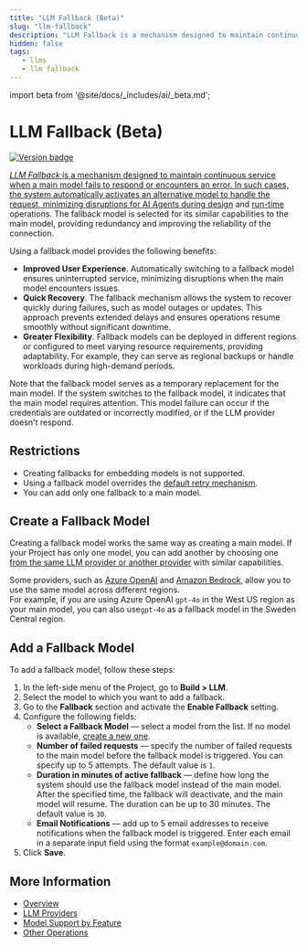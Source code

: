 ```yaml
---
title: "LLM Fallback (Beta)"
slug: "llm-fallback"
description: "LLM Fallback is a mechanism designed to maintain continuous service when a main model fails to respond or encounters an error."
hidden: false
tags:
   - llms
   - llm fallback
---
```


import beta from '@site/docs/_includes/ai/_beta.md';

# LLM Fallback (Beta)

<a href="../../../release-notes/4.90.md" /><img src="https://img.shields.io/badge/Added in-v4.90(Beta)-purple.svg" alt="Version badge" />

<beta />

_LLM Fallback_ is a mechanism designed to maintain continuous service when a main model fails to respond or encounters an error. 
In such cases, the system automatically activates an alternative model to handle the request,
minimizing disruptions for AI Agents during [design](../generative-ai.md#design-time-generative-ai-features) and [run-time](../generative-ai.md#run-time-generative-ai-features) operations.
The fallback model is selected for its similar capabilities to the main model, providing redundancy and improving the reliability of the connection.

Using a fallback model provides the following benefits:

- **Improved User Experience**. Automatically switching to a fallback model ensures uninterrupted service, minimizing disruptions when the main model encounters issues.
- **Quick Recovery**. The fallback mechanism allows the system to recover quickly during failures, such as model outages or updates. This approach prevents extended delays and ensures operations resume smoothly without significant downtime.
- **Greater Flexibility**. Fallback models can be deployed in different regions or configured to meet varying resource requirements, providing adaptability. For example, they can serve as regional backups or handle workloads during high-demand periods.

Note that the fallback model serves as a temporary replacement for the main model.
If the system switches to the fallback model, it indicates that the main model requires attention.
This model failure can occur if the credentials are outdated or incorrectly modified, or if the LLM provider doesn't respond.

## Restrictions

- Creating fallbacks for embedding models is not supported.
- Using a fallback model overrides the [default retry mechanism](overview.md#retry-mechanism).
- You can add only one fallback to a main model.

## Create a Fallback Model

Creating a fallback model works the same way as creating a main model.
If your Project has only one model, you can add another by choosing one [from the same LLM provider or another provider](providers/all-providers.md) with similar capabilities.

Some providers, such as [Azure OpenAI](https://learn.microsoft.com/en-us/azure/ai-services/openai/concepts/models?tabs=python-secure%2Cglobal-standard%2Cstandard-chat-completions) and [Amazon Bedrock](https://docs.aws.amazon.com/bedrock/latest/userguide/models-regions.html), allow you to use the same model across different regions.  
For example, if you are using Azure OpenAI `gpt-4o` in the West US region as your main model, you can also use`gpt-4o` as a fallback model in the Sweden Central region.

## Add a Fallback Model

To add a fallback model, follow these steps:

1. In the left-side menu of the Project, go to **Build > LLM**.
2. Select the model to which you want to add a fallback.
3. Go to the **Fallback** section and activate the **Enable Fallback** setting.
4. Configure the following fields:
    - **Select a Fallback Model** — select a model from the list. If no model is available, [create a new one](#create-a-fallback-model).
    - **Number of failed requests** — specify the number of failed requests to the main model before the fallback model is triggered. You can specify up to 5 attempts. The default value is `1`.
    - **Duration in minutes of active fallback** — define how long the system should use the fallback model instead of the main model. After the specified time, the fallback will deactivate, and the main model will resume. The duration can be up to 30 minutes. The default value is `30`.
    - **Email Notifications** — add up to 5 email addresses to receive notifications when the fallback model is triggered. Enter each email in a separate input field using the format `example@domain.com`.
5. Click **Save**.

## More Information

- [Overview](overview.md)
- [LLM Providers](providers/all-providers.md)
- [Model Support by Feature](model-support-by-feature.md)
- [Other Operations](other-operations.md)